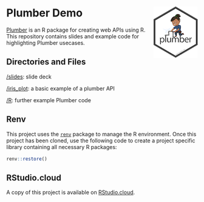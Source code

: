 # Plumber Demo <a href='https://www.rplumber.io/'><img src='img/plumber.png' align="right" height="135" /></a>

[Plumber](https://www.rplumber.io/) is an R package for creating web APIs using
R. This repository contains slides and example code for highlighting Plumber
usecases.

## Directories and Files
[/slides](slides): slide deck

[/iris_plot](iris_plot): a basic example of a plumber API

[/R](R): further example Plumber code

## Renv
This project uses the [`renv`](https://rstudio.github.io/renv/index.html)
package to manage the R environment. Once this project has been cloned, use the
following code to create a project specific library containing all necessary R
packages:

```r
renv::restore()
```

## RStudio.cloud
A copy of this project is available on
[RStudio.cloud](https://rstudio.cloud/project/931639).
